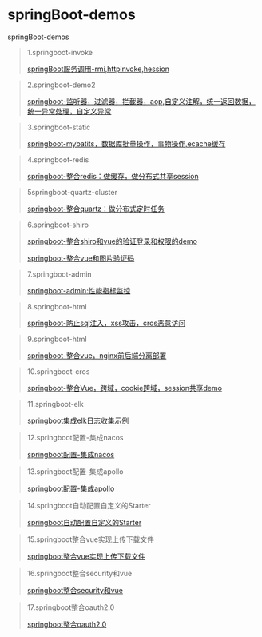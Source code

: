 # springBoot-demos
springBoot-demos

> 1.springboot-invoke
>
> [springBoot服务调用-rmi,httpinvoke,hession](https://blog.csdn.net/yhhyhhyhhyhh/article/details/83692462)

> 2.springboot-demo2
>
> [springboot-监听器，过滤器，拦截器，aop,自定义注解，统一返回数据，统一异常处理，自定义异常](https://blog.csdn.net/yhhyhhyhhyhh/article/details/84001006)

> 3.springboot-static
>
> [springboot-mybatits，数据库批量操作，事物操作,ecache缓存](https://blog.csdn.net/yhhyhhyhhyhh/article/details/84039112)

> 4.springboot-redis
>
> [springboot-整合redis：做缓存，做分布式共享session](https://blog.csdn.net/yhhyhhyhhyhh/article/details/84134640)

> 5springboot-quartz-cluster
>
> [springboot-整合quartz：做分布式定时任务](https://blog.csdn.net/yhhyhhyhhyhh/article/details/84235374)

> 6.springboot-shiro
>
> [springboot-整合shiro和vue的验证登录和权限的demo](https://blog.csdn.net/yhhyhhyhhyhh/article/details/84262689)
>
> [springboot-整合vue和图片验证码](https://blog.csdn.net/yhhyhhyhhyhh/article/details/84846033)

> 7.springboot-admin
>
> [springboot-admin:性能指标监控](https://blog.csdn.net/yhhyhhyhhyhh/article/details/84443001)

> 8.springboot-html
>
> [springboot-防止sql注入，xss攻击，cros恶意访问](https://blog.csdn.net/yhhyhhyhhyhh/article/details/84504487)

> 9.springboot-html
>
> [springboot-整合vue，nginx前后端分离部署](https://blog.csdn.net/yhhyhhyhhyhh/article/details/84504487)



> 10.springboot-cros
>
> [springboot-整合Vue，跨域，cookie跨域，session共享demo](https://blog.csdn.net/yhhyhhyhhyhh/article/details/84666512)

> 11.springboot-elk
>
> [springboot集成elk日志收集示例](https://blog.csdn.net/yhhyhhyhhyhh/article/details/88905371)

> 12.springboot配置-集成nacos
>
> [springboot配置-集成nacos](https://blog.csdn.net/yhhyhhyhhyhh/article/details/89207689)

> 13.springboot配置-集成apollo
>
> [springboot配置-集成apollo](https://blog.csdn.net/yhhyhhyhhyhh/article/details/89213041)

> 14.springboot自动配置自定义的Starter
>
> [springboot自动配置自定义的Starter](https://blog.csdn.net/yhhyhhyhhyhh/article/details/89294026)

> 15.springboot整合vue实现上传下载文件
>
> [springboot整合vue实现上传下载文件](https://blog.csdn.net/yhhyhhyhhyhh/article/details/89888953)

> 16.springboot整合security和vue
>
> [springboot整合security和vue](https://blog.csdn.net/yhhyhhyhhyhh/article/details/89927440)

> 17.springboot整合oauth2.0
>
> [springboot整合oauth2.0](https://blog.csdn.net/yhhyhhyhhyhh/article/details/89944210)